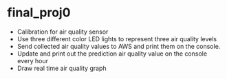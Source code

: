 # final_proj0
- Calibration for air quality sensor
- Use three different color LED lights to represent three air quality levels
- Send collected air quality values to AWS and print them on the console.
- Update and print out the prediction air quality value on the console every hour
- Draw real time air quality graph
